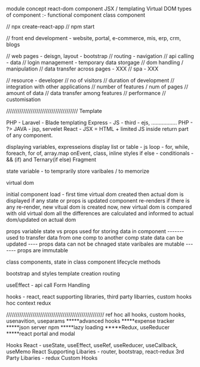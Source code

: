 module concept
react-dom
component
JSX / templating
Virtual DOM
types of component :-
functional component
class component



// npx create-react-app <foldername>
// npm start



// front end development - website, portal, e-commerce, mis, erp, crm, blogs

// web pages - deisgn, layout - bootstrap
// routing - navigation
// api calling - data
// login management - temporary data storgage
// dom handling / manipulation
// data transfer across pages - XXX
// spa - XXX




// resource - developer
// no of visitors
// duration of development
// integration with other applications
// number of features / num of pages
// amount of data
// data transfer among features
// performance
// customisation






//////////////////////////////////////
Template

PHP - Laravel - Blade templating
Express - JS - third - ejs, .................
PHP - ?>
JAVA - jsp, servelet
React - JSX = HTML + limited JS inside return part of any component.


displaying variables, expresseions
display list or table - js loop - for, while, foreach, for of, array.map
onEvent, class, inline styles
if else - conditionals - && (if) and Ternary(if else)
Fragment




state variable - to temprarily store varibales / to memorize


virtual dom

initial component load - first time
virtual dom created
then actual dom is displayed
if any state or props is updated
component re-renders
if there is any re-render, new vitual dom is created
now, new virtual dom is compared with old virtual dom
all the differences are calculated and informed to actual dom/updated on actual dom


props variable
state vs props
used for storing data in component  ------- used to transfer data from one comp to another comp
state data can be updated              ---- props data can not be chnaged
state varibales are mutable         ------- props are immutable




class components, state in class component
lifecycle methods

bootstrap and styles
template creation
routing

useEffect - api call
Form Handling


hooks - react, react supporting libraries, third party libarries, custom hooks
hoc
context
redux




////////////////////////////////////////////////////
ref
hoc
all hooks, custom hooks, usenavition, useparams
*****advanced hooks
*****expense tracker
*****json server npm
*****lazy loading
*****Redux, useReducer
*****react portal and modal



Hooks
React - useState, useEffect, useRef, useReducer, useCallback, useMemo
React Supporting Libaries - router, bootstrap, react-redux
3rd Party Libaries - redux
Custom Hooks

